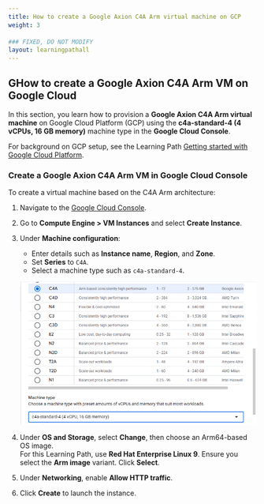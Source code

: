 ```yaml
---
title: How to create a Google Axion C4A Arm virtual machine on GCP 
weight: 3

### FIXED, DO NOT MODIFY
layout: learningpathall
---
```


## GHow to create a Google Axion C4A Arm VM on Google Cloud

In this section, you learn how to provision a **Google Axion C4A Arm virtual machine** on Google Cloud Platform (GCP) using the **c4a-standard-4 (4 vCPUs, 16 GB memory)** machine type in the **Google Cloud Console**.  

For background on GCP setup, see the Learning Path [Getting started with Google Cloud Platform](https://learn.arm.com/learning-paths/servers-and-cloud-computing/csp/google/).

### Create a Google Axion C4A Arm VM in Google Cloud Console

To create a virtual machine based on the C4A Arm architecture:
1. Navigate to the [Google Cloud Console](https://console.cloud.google.com/).
2. Go to **Compute Engine > VM Instances** and select **Create Instance**. 
3. Under **Machine configuration**:
   - Enter details such as **Instance name**, **Region**, and **Zone**.
   - Set **Series** to `C4A`.
   - Select a machine type such as `c4a-standard-4`.

   ![Instance Screenshot](./image1.png)

4. Under **OS and Storage**, select **Change**, then choose an Arm64-based OS image.  
   For this Learning Path, use **Red Hat Enterprise Linux 9**. Ensure you select the **Arm image** variant. Click **Select**.
5. Under **Networking**, enable **Allow HTTP traffic**.
6. Click **Create** to launch the instance.
